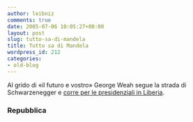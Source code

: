```yaml
---
author: leibniz
comments: true
date: 2005-07-06 10:05:27+00:00
layout: post
slug: tutto-sa-di-mandela
title: Tutto sa di Mandela
wordpress_id: 212
categories:
- old-blog
---
```


Al grido di «il futuro e vostro» George Weah segue la strada di Schwarzenegger e [corre per le presidenziali in Liberia](http://www.repubblica.it/2005/g/sezioni/esteri/weah/weah/weah.html).  



### Repubblica
